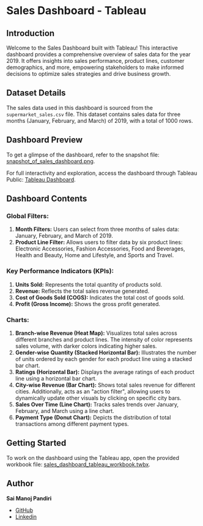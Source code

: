 # Sales Dashboard - Tableau

## Introduction
Welcome to the Sales Dashboard built with Tableau! This interactive dashboard provides a comprehensive overview of sales data for the year 2019. It offers insights into sales performance, product lines, customer demographics, and more, empowering stakeholders to make informed decisions to optimize sales strategies and drive business growth.

## Dataset Details
The sales data used in this dashboard is sourced from the `supermarket_sales.csv` file. This dataset contains sales data for three months (January, February, and March) of 2019, with a total of 1000 rows.

## Dashboard Preview
To get a glimpse of the dashboard, refer to the snapshot file: [snapshot_of_sales_dashboard.png](snapshot_of_sales_dashboard.png).

For full interactivity and exploration, access the dashboard through Tableau Public: [Tableau Dashboard]([Tableau-Dasboard](https://public.tableau.com/views/SalesDasboard_17135493569980/SALESDASBOARD?:language=en-US&publish=yes&:sid=&:display_count=n&:origin=viz_share_link)).

## Dashboard Contents
### Global Filters:
1. **Month Filters:** Users can select from three months of sales data: January, February, and March of 2019.
2. **Product Line Filter:** Allows users to filter data by six product lines: Electronic Accessories, Fashion Accessories, Food and Beverages, Health and Beauty, Home and Lifestyle, and Sports and Travel.

### Key Performance Indicators (KPIs):
1. **Units Sold:** Represents the total quantity of products sold.
2. **Revenue:** Reflects the total sales revenue generated.
3. **Cost of Goods Sold (COGS):** Indicates the total cost of goods sold.
4. **Profit (Gross Income):** Shows the gross profit generated.

### Charts:
1. **Branch-wise Revenue (Heat Map):** Visualizes total sales across different branches and product lines. The intensity of color represents sales volume, with darker colors indicating higher sales.
2. **Gender-wise Quantity (Stacked Horizontal Bar):** Illustrates the number of units ordered by each gender for each product line using a stacked bar chart.
3. **Ratings (Horizontal Bar):** Displays the average ratings of each product line using a horizontal bar chart.
4. **City-wise Revenue (Bar Chart):** Shows total sales revenue for different cities. Additionally, acts as an "action filter", allowing users to dynamically update other visuals by clicking on specific city bars.
5. **Sales Over Time (Line Chart):** Tracks sales trends over January, February, and March using a line chart.
6. **Payment Type (Donut Chart):** Depicts the distribution of total transactions among different payment types.

## Getting Started
To work on the dashboard using the Tableau app, open the provided workbook file: [sales_dashboard_tableau_workbook.twbx](sales_dashboard_tableau_workbook.twbx).

## Author
**Sai Manoj Pandiri**
- [GitHub](https://github.com/SAI-MANOJ-P)
- [Linkedin](https://www.linkedin.com/in/saimanojpandiri/)
